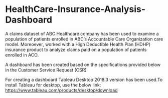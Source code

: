 # HealthCare-Insurance-Analysis-Dashboard
A claims dataset of ABC Healthcare company has been used to examine a population of patients enrolled in ABC’s Accountable Care Organization care model. Moreoever, worked with a High Deductible Health Plan (HDHP) insurance product to analyze claims paid on a population of patients enrolled in ACO.  

A dashboard has been created based on the specifications provided below in the Customer Service Request (CSR) 

For creating a dashboard Tableau Desktop 2018.3 version has been used.To install Tableau for desktop, use the below link:
https://www.tableau.com/products/desktop/download

